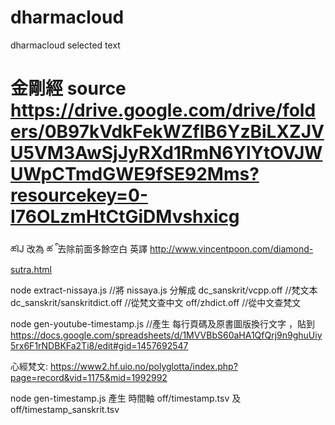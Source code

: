 # dharmacloud
dharmacloud selected text 

# 金剛經 source https://drive.google.com/drive/folders/0B97kVdkFekWZflB6YzBiLXZJVU5VM3AwSjJyRXd1RmN6YlYtOVJWUWpCTmdGWE9fSE92Mms?resourcekey=0-I76OLzmHtCtGiDMvshxicg
ཚĲ 改為 ཚ
 ི  去除前面多餘空白
 英譯 http://www.vincentpoon.com/diamond-sutra.html
 

 node extract-nissaya.js //將 nissaya.js 
 分解成 
 dc_sanskrit/vcpp.off          //梵文本
 dc_sanskrit/sanskritdict.off  //從梵文查中文
 off/zhdict.off                //從中文查梵文


 node gen-youtube-timestamp.js //產生 每行頁碼及原書圖版換行文字 ，貼到
 https://docs.google.com/spreadsheets/d/1MVVBbS60aHA1QfQrj9n9ghuUiy5rx6F1rNDBKFa2Ti8/edit#gid=1457692547

 

心經梵文:
https://www2.hf.uio.no/polyglotta/index.php?page=record&vid=1175&mid=1992992


node gen-timestamp.js
產生 時間軸  off/timestamp.tsv 及 off/timestamp_sanskrit.tsv

